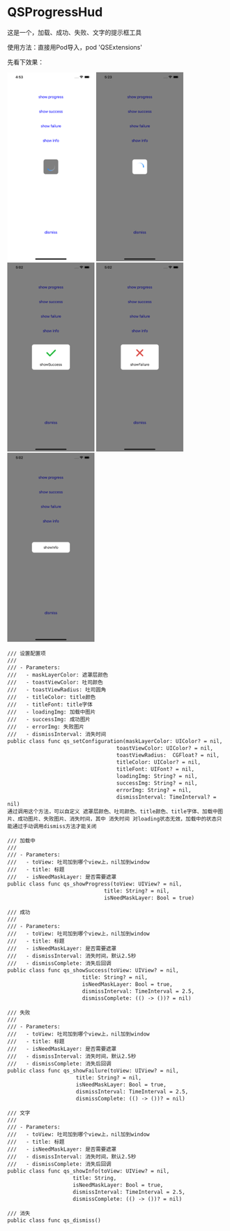 # QSProgressHud
这是一个，加载、成功、失败、文字的提示框工具

使用方法：直接用Pod导入，pod 'QSExtensions'

先看下效果：

<img src="https://github.com/fallpine/QSProgressHud/blob/master/Screenshots/loading.png" width="200"/>  <img src="https://github.com/fallpine/QSProgressHud/blob/master/Screenshots/loading1.png" width="200"/>  <img src="https://github.com/fallpine/QSProgressHud/blob/master/Screenshots/success.png" width="200"/>  <img src="https://github.com/fallpine/QSProgressHud/blob/master/Screenshots/failure.png" width="200"/>  <img src="https://github.com/fallpine/QSProgressHud/blob/master/Screenshots/infoText.png" width="200"/>

```
/// 设置配置项
///
/// - Parameters:
///   - maskLayerColor: 遮罩层颜色
///   - toastViewColor: 吐司颜色
///   - toastViewRadius: 吐司圆角
///   - titleColor: title颜色
///   - titleFont: title字体
///   - loadingImg: 加载中图片
///   - successImg: 成功图片
///   - errorImg: 失败图片
///   - dismissInterval: 消失时间
public class func qs_setConfiguration(maskLayerColor: UIColor? = nil,
                                   toastViewColor: UIColor? = nil,
                                   toastViewRadius:  CGFloat? = nil,
                                   titleColor: UIColor? = nil,
                                   titleFont: UIFont? = nil,
                                   loadingImg: String? = nil,
                                   successImg: String? = nil,
                                   errorImg: String? = nil,
                                   dismissInterval: TimeInterval? = nil)
通过调用这个方法，可以自定义 遮罩层颜色、吐司颜色、title颜色、title字体、加载中图片、成功图片、失败图片、消失时间，其中 消失时间 对loading状态无效，加载中的状态只能通过手动调用dismiss方法才能关闭

/// 加载中
///
/// - Parameters:
///   - toView: 吐司加到哪个view上，nil加到window
///   - title: 标题
///   - isNeedMaskLayer: 是否需要遮罩
public class func qs_showProgress(toView: UIView? = nil,
                               title: String? = nil,
                               isNeedMaskLayer: Bool = true)
                               
/// 成功
///
/// - Parameters:
///   - toView: 吐司加到哪个view上，nil加到window
///   - title: 标题
///   - isNeedMaskLayer: 是否需要遮罩
///   - dismissInterval: 消失时间，默认2.5秒
///   - dismissComplete: 消失后回调
public class func qs_showSuccess(toView: UIView? = nil,
                        title: String? = nil,
                        isNeedMaskLayer: Bool = true,
                        dismissInterval: TimeInterval = 2.5,
                        dismissComplete: (() -> ())? = nil)
                        
/// 失败
///
/// - Parameters:
///   - toView: 吐司加到哪个view上，nil加到window
///   - title: 标题
///   - isNeedMaskLayer: 是否需要遮罩
///   - dismissInterval: 消失时间，默认2.5秒
///   - dismissComplete: 消失后回调
public class func qs_showFailure(toView: UIView? = nil,
                      title: String? = nil,
                      isNeedMaskLayer: Bool = true,
                      dismissInterval: TimeInterval = 2.5,
                      dismissComplete: (() -> ())? = nil)
                      
/// 文字
///
/// - Parameters:
///   - toView: 吐司加到哪个view上，nil加到window
///   - title: 标题
///   - isNeedMaskLayer: 是否需要遮罩
///   - dismissInterval: 消失时间，默认2.5秒
///   - dismissComplete: 消失后回调
public class func qs_showInfo(toView: UIView? = nil,
                     title: String,
                     isNeedMaskLayer: Bool = true,
                     dismissInterval: TimeInterval = 2.5,
                     dismissComplete: (() -> ())? = nil)
                     
/// 消失
public class func qs_dismiss()
```
